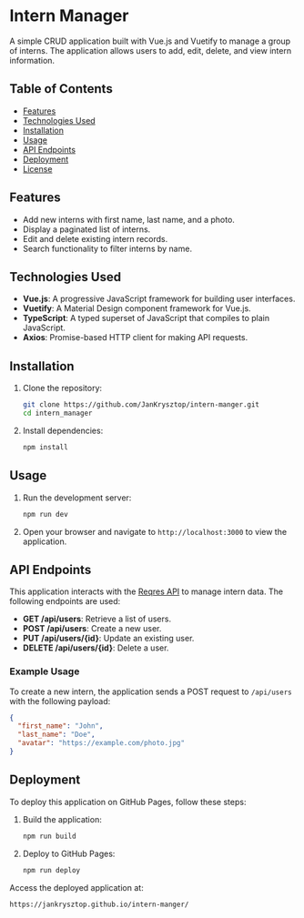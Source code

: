 # Intern Manager

A simple CRUD application built with Vue.js and Vuetify to manage a group of interns. The application allows users to add, edit, delete, and view intern information.

## Table of Contents

- [Features](#features)
- [Technologies Used](#technologies-used)
- [Installation](#installation)
- [Usage](#usage)
- [API Endpoints](#api-endpoints)
- [Deployment](#deployment)
- [License](#license)

## Features

- Add new interns with first name, last name, and a photo.
- Display a paginated list of interns.
- Edit and delete existing intern records.
- Search functionality to filter interns by name.

## Technologies Used

- **Vue.js**: A progressive JavaScript framework for building user interfaces.
- **Vuetify**: A Material Design component framework for Vue.js.
- **TypeScript**: A typed superset of JavaScript that compiles to plain JavaScript.
- **Axios**: Promise-based HTTP client for making API requests.

## Installation

1. Clone the repository:

   ```bash
   git clone https://github.com/JanKrysztop/intern-manger.git
   cd intern_manager
   ```

2. Install dependencies:

   ```bash
   npm install
   ```

## Usage

1. Run the development server:

   ```bash
   npm run dev
   ```

2. Open your browser and navigate to `http://localhost:3000` to view the application.

## API Endpoints

This application interacts with the [Reqres API](https://reqres.in/) to manage intern data. The following endpoints are used:

- **GET /api/users**: Retrieve a list of users.
- **POST /api/users**: Create a new user.
- **PUT /api/users/{id}**: Update an existing user.
- **DELETE /api/users/{id}**: Delete a user.

### Example Usage

To create a new intern, the application sends a POST request to `/api/users` with the following payload:

```json
{
  "first_name": "John",
  "last_name": "Doe",
  "avatar": "https://example.com/photo.jpg"
}
```

## Deployment

To deploy this application on GitHub Pages, follow these steps:

1. Build the application:

   ```bash
   npm run build
   ```

2. Deploy to GitHub Pages:

   ```bash
   npm run deploy
   ```

Access the deployed application at:

```
https://jankrysztop.github.io/intern-manger/
```

